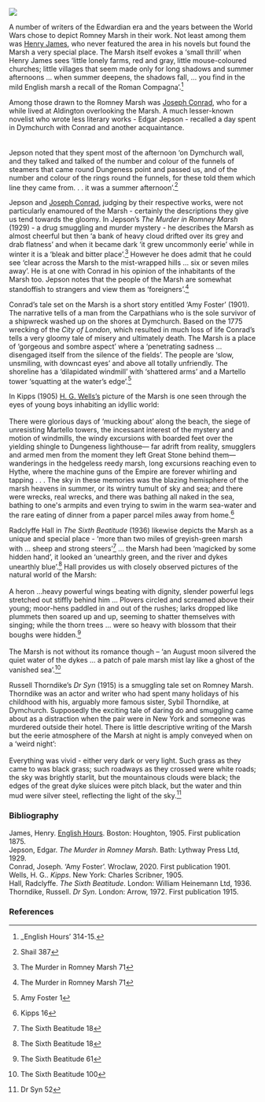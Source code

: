 <a href="https://juncture-digital.org"><img src="https://juncture-digital.org/images/ve-button.png"></a>

<param ve-config title="Writers of Romney Marsh" author="Dr Pat Argar" layout="vtl" banner="https://upload.wikimedia.org/wikipedia/commons/c/c1/Charles_Sims--The_Sands_at_Dymchurch--c1920-2--Tate.jpg">
<param ve-entity eid="Q921173" aliases="Aldington">
<param ve-entity eid="Q2796278" aliases="Dymchurch">
<param ve-entity eid="Q911577" aliases="Dungeness">
<param ve-entity eid="Q1506093" aliases="Romney Marsh">

A number of writers of the Edwardian era and the years between the World Wars chose to depict Romney Marsh in their work. Not least among them was [Henry James](/19c/19c-jamesh-hever-castle), who never featured the area in his novels but found the Marsh a very special place. The Marsh itself evokes a ‘small thrill’ when Henry James sees ‘little lonely farms, red and gray, little mouse-coloured churches; little villages that seem made only for long shadows and summer afternoons … when summer deepens, the shadows fall, … you find in the mild English marsh a recall of the Roman Compagna’.[^ref1]  
<param ve-image url="https://upload.wikimedia.org/wikipedia/commons/7/7c/Harold_Gilman_-_Romney_Marsh_-_B1975.4.330_-_Yale_Center_for_British_Art.jpg" label="Romney Marsh" attribution="Harold Gilman, CC0, via Wikimedia Commons">

Among those drawn to the Romney Marsh was [Joseph Conrad](/19c/19c-conrad-biography), who for a while lived at Aldington overlooking the Marsh. A much lesser-known novelist who wrote less literary works - Edgar Jepson - recalled a day spent in Dymchurch with Conrad and another acquaintance.  
<br><br>
Jepson noted that they spent most of the afternoon ‘on Dymchurch wall, and they talked and talked of the number and colour of the funnels of steamers that came round Dungeness point and passed us, and of the number and colour of the rings round the funnels, for these told them which line they came from. . .  it was a summer afternoon’.[^ref2]  
<param ve-image url="https://upload.wikimedia.org/wikipedia/commons/c/ca/Ordnance_Survey_Drawings_-_Dungeness%2C_Kent_%28OSD_104-2%29.jpg" label="Dungeness Point" attribution="British Library, OGL v1.0OGL v1.0, via Wikimedia Commons">

Jepson and [Joseph Conrad](/19c/19c-conrad-biography), judging by their respective works, were not particularly enamoured of the Marsh - certainly the descriptions they give us tend towards the gloomy. In Jepson’s _The Murder in Romney Marsh_ (1929) - a drug smuggling and murder mystery - he describes the Marsh as almost cheerful but then ‘a bank of heavy cloud drifted over its grey and drab flatness’ and when it became dark ‘it grew uncommonly eerie’ while in winter it is a  ‘bleak and bitter place’.[^ref3]   However he does admit that he could see ‘clear across the Marsh to the mist-wrapped  hills … six or seven miles away’. He is at one with Conrad in his opinion of the inhabitants of the Marsh too. Jepson notes that the people of the Marsh are somewhat standoffish to strangers and view them as ‘foreigners’.[^ref4]  
<param ve-image url="https://upload.wikimedia.org/wikipedia/commons/9/98/Harold_Gilman_-_Romney_Marsh_-_B1975.4.329_-_Yale_Center_for_British_Art.jpg" label="Romney Marsh" attribution="Harold Gilman, CC0, via Wikimedia Commons">

Conrad’s tale set on the Marsh is a short story entitled ‘Amy Foster’ (1901). The narrative tells of a man from the Carpathians who is the sole survivor of a shipwreck washed up on the shores at Dymchurch. Based on the 1775 wrecking of the _City of London_,  which resulted in much loss of life Conrad’s tells a very gloomy tale of misery and ultimately death. The Marsh is a place of ‘gorgeous and sombre aspect’ where  a ‘penetrating sadness … disengaged itself from the silence of the fields’. The people are ‘slow, unsmiling, with downcast eyes’ and above all totally unfriendly. The shoreline has a ‘dilapidated windmill’ with ‘shattered arms’ and a Martello tower ‘squatting at the water’s edge’.[^ref5] 
<param ve-image url="https://upload.wikimedia.org/wikipedia/commons/b/b1/New_Romney_Old_pre_1905.jpg" label="Old Mill, New Romney pre-1905" attribution="Valentine's, Dundee, Public domain, via Wikimedia Commons">

In Kipps (1905) [H. G.  Wells’s](/20c/20c-wellshg-biography) picture of the Marsh is one seen through the eyes of young boys inhabiting an idyllic world:
<br><br>
There were glorious days of ‘mucking about’ along the beach, the siege of unresisting Martello towers, the incessant interest of the mystery and motion of windmills, the windy excursions with boarded feet over the yielding shingle to Dungeness lighthouse— far adrift from reality, smugglers and armed men from the moment they left Great Stone behind them—wanderings in the hedgeless reedy marsh, long excursions reaching even to Hythe, where the machine guns of the Empire are forever whirling and tapping . . .  The sky in these memories was the blazing hemisphere of the marsh heavens in summer, or its wintry tumult of sky and sea; and there were wrecks, real wrecks, and there was bathing all naked in the sea, bathing to one's armpits and even trying to swim in the warm sea-water and the rare eating of dinner from a paper parcel miles away from home.[^ref6] 
<param ve-image url="https://upload.wikimedia.org/wikipedia/commons/e/e7/Dungeness_%28SER%29_station.jpg" label="Dungeness Station and Lighthouse" attribution="Shoesmith & Etheridge, Hastings, Public domain, via Wikimedia Commons">

Radclyffe Hall in _The Sixth Beatitude_ (1936) likewise depicts the Marsh as a unique and special place -  ‘more than two miles of  greyish-green marsh with … sheep and strong steers’[^ref7] … the Marsh had been ‘magicked by some hidden hand’, it looked an ‘unearthly green, and the river and dykes unearthly blue’.[^ref8]   Hall provides us with closely observed pictures of the natural world of the Marsh:
<br><br>
A heron …heavy powerful wings beating with dignity, slender powerful legs stretched out stiffly behind him … Plovers circled and screamed above their young; moor-hens paddled in and out of the rushes; larks dropped like plummets then soared up and up, seeming to shatter themselves with singing; while the thorn trees … were so heavy with blossom that their boughs were hidden.[^ref9]  
<br>
The Marsh is not without its romance though – ‘an August moon silvered the quiet water of the dykes … a patch of pale marsh mist lay like a ghost of the vanished sea’.[^ref10]   
<param ve-image url="https://upload.wikimedia.org/wikipedia/commons/e/ef/Fairfield_Church%2C_Romney_Marsh_-_geograph.org.uk_-_228870.jpg" label="Fairfield CHurch, Romney Marsh" attribution="Stephen Nunney / Fairfield Church, Romney Marsh" license="CC BY-SA 2.0">

Russell Thorndike’s _Dr Syn_ (1915)  is a smuggling tale set on Romney Marsh. Thorndike was an actor and writer who had spent many holidays of his childhood with his, arguably more famous sister, Sybil Thorndike, at Dymchurch. Supposedly the exciting tale of daring do and smuggling came about as a distraction when the pair were in New York and someone was murdered outside their hotel. There is little descriptive writing of the Marsh but the eerie atmosphere of the Marsh at night is amply conveyed when on a ‘weird night’:
<br><br>
Everything was vivid - either very dark or very light. Such grass as they came to was black grass; such roadways as they crossed were white roads; the sky was brightly starlit, but the mountainous clouds were black; the edges of the great dyke sluices were pitch black, but the water and thin mud were silver steel, reflecting the light of the sky.[^ref11]   
<param ve-image url="https://upload.wikimedia.org/wikipedia/commons/7/76/Doctor_Syn_1915_Doubleday_cover.png" label="Dr Syn" attribution="Doubleday Cover. Unknown author, Public domain, via Wikimedia Commons">
 
### Bibliography
James, Henry. [English Hours](https://archive.org/details/englishhours1905jame/page/n11/mode/2up). Boston: Houghton, 1905. First publication 1875.   
Jepson, Edgar. _The Murder in Romney Marsh_. Bath: Lythway Press Ltd, 1929.   
Conrad, Joseph. ‘Amy Foster’. Wroclaw, 2020. First publication 1901.   
Wells, H. G.. _Kipps_. New York: Charles Scribner, 1905.   
Hall, Radclyffe. _The Sixth Beatitude_. London: William Heinemann Ltd, 1936.   
Thorndike, Russell. _Dr Syn_. London: Arrow, 1972. First publication 1915.   

### References

[^ref1]: _English Hours’ 314-15.
[^ref2]: Shail 387
[^ref3]: The Murder in Romney Marsh 71
[^ref4]: The Murder in Romney Marsh 71
[^ref5]: Amy Foster 1
[^ref6]: Kipps 16
[^ref7]: The Sixth Beatitude 18
[^ref8]: The Sixth Beatitude 18 
[^ref9]: The Sixth Beatitude 61
[^ref10]: The Sixth Beatitude 100
[^ref11]: Dr Syn 52
